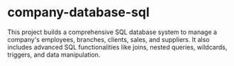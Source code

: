 # company-database-sql
This project builds a comprehensive SQL database system to manage a company's employees, branches, clients, sales, and suppliers. It also includes advanced SQL functionalities like joins, nested queries, wildcards, triggers, and data manipulation.
